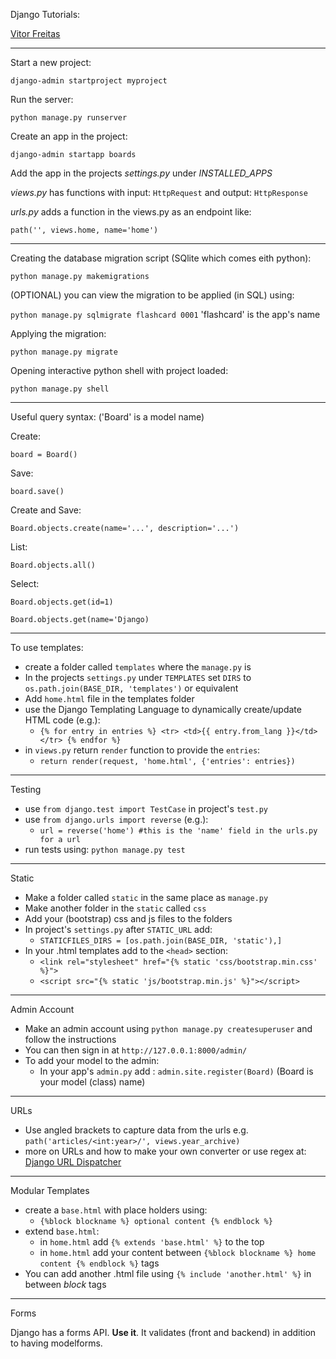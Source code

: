 Django Tutorials:

[Vitor Freitas](https://simpleisbetterthancomplex.com/series/2017/09/04/a-complete-beginners-guide-to-django-part-1.html#starting-a-new-project)


---

Start a new project:

`django-admin startproject myproject`

Run the server:

`python manage.py runserver`

Create an app in the project:

`django-admin startapp boards`

Add the app in the projects *settings.py* under *INSTALLED_APPS*

*views.py* has functions with input: `HttpRequest` and output: `HttpResponse`

*urls.py* adds a function in the views.py as an endpoint like:

`path('', views.home, name='home')`

---

Creating the database migration script (SQlite which comes eith python):

`python manage.py makemigrations`

(OPTIONAL) you can view the migration to be applied (in SQL) using:

`python manage.py sqlmigrate flashcard 0001` 'flashcard' is the app's name

Applying the migration:

`python manage.py migrate`

Opening interactive python shell with project loaded:

 `python manage.py shell`

---

Useful query syntax: ('Board' is a model name)

Create:

`board = Board()`

Save: 

`board.save()`

Create and Save:

`Board.objects.create(name='...', description='...')`

List:

`Board.objects.all()`

Select:

`Board.objects.get(id=1)`

`Board.objects.get(name='Django)`

---

To use templates:

- create a folder called `templates` where the `manage.py` is
- In the projects `settings.py` under `TEMPLATES` set `DIRS` to `os.path.join(BASE_DIR, 'templates')` or equivalent
- Add `home.html` file in the templates folder
- use the Django Templating Language to dynamically create/update HTML code (e.g.):
    - `{% for entry in entries %}
            <tr>
                <td>{{ entry.from_lang }}</td>
            </tr>
        {% endfor %}`
- in `views.py` return `render` function to provide the `entries`: 
    - `return render(request, 'home.html', {'entries': entries})`   
    
---

Testing

- use `from django.test import TestCase` in project's `test.py`
- use `from django.urls import reverse` (e.g.): 
    - `url = reverse('home') #this is the 'name' field in the urls.py for a url`
- run tests using: `python manage.py test`

---

Static

- Make a folder called `static` in the same place as `manage.py`
- Make another folder in the `static` called `css`
- Add your (bootstrap) css and js files to the folders
- In project's `settings.py` after `STATIC_URL` add:
    - `STATICFILES_DIRS = [os.path.join(BASE_DIR, 'static'),]`
- In your .html templates add to the `<head>` section:
    - `<link rel="stylesheet" href="{% static 'css/bootstrap.min.css' %}">`
    - `<script src="{% static 'js/bootstrap.min.js' %}"></script>`
    

---

Admin Account

- Make an admin account using `python manage.py createsuperuser` and follow the instructions 
- You can then sign in at `http://127.0.0.1:8000/admin/`
- To add your model to the admin:
    - In your app's `admin.py` add : `admin.site.register(Board)` (Board is your model (class) name)
    
---

URLs

- Use angled brackets to capture data from the urls e.g. `path('articles/<int:year>/', views.year_archive)`
- more on URLs and how to make your own converter or use regex at: [Django URL Dispatcher](https://docs.djangoproject.com/en/2.2/topics/http/urls/)

---
Modular Templates

- create a `base.html` with place holders using:
    - `{%block blockname %} optional content {% endblock %}`
- extend `base.html`:
    - in `home.html` add `{% extends 'base.html' %}` to the top
    - in `home.html` add your content between `{%block blockname %} home content {% endblock %}` tags
- You can add another .html file using `{% include 'another.html' %}` in between *block* tags

---
Forms

Django has a forms API. **Use it**. It validates (front and backend) in addition to having modelforms.





    

